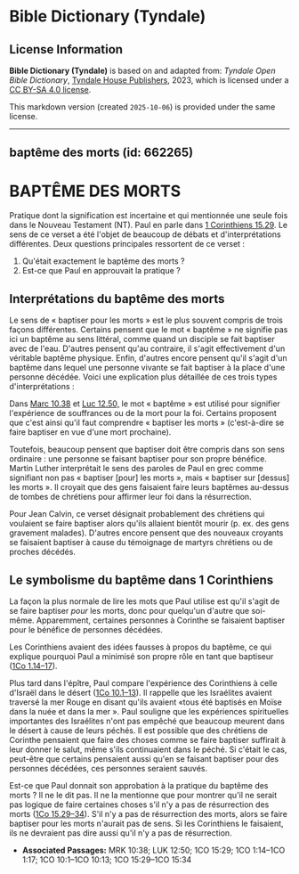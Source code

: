 # Bible Dictionary (Tyndale)

## License Information

**Bible Dictionary (Tyndale)** is based on and adapted from: _Tyndale Open Bible Dictionary_, [Tyndale House Publishers](https://tyndaleopenresources.com/), 2023, which is licensed under a [CC BY-SA 4.0 license](https://creativecommons.org/licenses/by-sa/4.0/legalcode.en).

This markdown version (created `2025-10-06`) is provided under the same license.



--------------------------------

## baptême des morts (id: 662265)

BAPTÊME DES MORTS
=================

Pratique dont la signification est incertaine et qui mentionnée une seule fois dans le Nouveau Testament (NT). Paul en parle dans [1 Corinthiens 15\.29](https://ref.ly/1Cor15:29). Le sens de ce verset a été l'objet de beaucoup de débats et d'interprétations différentes. Deux questions principales ressortent de ce verset : 

1. Qu'était exactement le baptême des morts ?
2. Est\-ce que Paul en approuvait la pratique ?

Interprétations du baptême des morts
------------------------------------

Le sens de « baptiser pour les morts » est le plus souvent compris de trois façons différentes. Certains pensent que le mot « baptême » ne signifie pas ici un baptême au sens littéral, comme quand un disciple se fait baptiser avec de l'eau. D'autres pensent qu'au contraire, il s'agit effectivement d'un véritable baptême physique. Enfin, d'autres encore pensent qu'il s'agit d'un baptême dans lequel une personne vivante se fait baptiser à la place d'une personne décédée. Voici une explication plus détaillée de ces trois types d'interprétations :

Dans [Marc 10\.38](https://ref.ly/Mark10:38) et [Luc 12\.50,](https://ref.ly/Luke12:50) le mot « baptême » est utilisé pour signifier l'expérience de souffrances ou de la mort pour la foi. Certains proposent que c'est ainsi qu'il faut comprendre « baptiser les morts » (c'est\-à\-dire se faire baptiser en vue d'une mort prochaine). 

Toutefois, beaucoup pensent que baptiser doit être compris dans son sens ordinaire : une personne se faisant baptiser pour son propre bénéfice. Martin Luther interprétait le sens des paroles de Paul en grec comme signifiant non pas « baptiser \[pour] les morts », mais « baptiser sur \[dessus] les morts ». Il croyait que des gens faisaient faire leurs baptêmes au\-dessus de tombes de chrétiens pour affirmer leur foi dans la résurrection. 

Pour Jean Calvin, ce verset désignait probablement des chrétiens qui voulaient se faire baptiser alors qu'ils allaient bientôt mourir (p. ex. des gens gravement malades). D'autres encore pensent que des nouveaux croyants se faisaient baptiser à cause du témoignage de martyrs chrétiens ou de proches décédés.

Le symbolisme du baptême dans 1 Corinthiens
-------------------------------------------

La façon la plus normale de lire les mots que Paul utilise est qu'il s'agit de se faire baptiser *pour* les morts, donc pour quelqu'un d'autre que soi\-même. Apparemment, certaines personnes à Corinthe se faisaient baptiser pour le bénéfice de personnes décédées. 

Les Corinthiens avaient des idées fausses à propos du baptême, ce qui explique pourquoi Paul a minimisé son propre rôle en tant que baptiseur ([1Co 1\.14–17](https://ref.ly/1Cor1:14-1Cor1:17)).

Plus tard dans l'épître, Paul compare l'expérience des Corinthiens à celle d'Israël dans le désert ([1Co 10\.1–13](https://ref.ly/1Cor10:1-1Cor10:13)). Il rappelle que les Israélites avaient traversé la mer Rouge en disant qu'ils avaient «tous été baptisés en Moïse dans la nuée et dans la mer ». Paul souligne que les expériences spirituelles importantes des Israélites n'ont pas empêché que beaucoup meurent dans le désert à cause de leurs péchés. Il est possible que des chrétiens de Corinthe pensaient que faire des choses comme se faire baptiser suffirait à leur donner le salut, même s'ils continuaient dans le péché. Si c'était le cas, peut\-être que certains pensaient aussi qu'en se faisant baptiser pour des personnes décédées, ces personnes seraient sauvés.

Est\-ce que Paul donnait son approbation à la pratique du baptême des morts ? Il ne le dit pas. Il ne la mentionne que pour montrer qu'il ne serait pas logique de faire certaines choses s'il n'y a pas de résurrection des morts ([1Co 15\.29–34](https://ref.ly/1Cor15:29-1Cor15:34)). S'il n'y a pas de résurrection des morts, alors se faire baptiser pour les morts n'aurait pas de sens. Si les Corinthiens le faisaient, ils ne devraient pas dire aussi qu'il n'y a pas de résurrection.

* **Associated Passages:** MRK 10:38; LUK 12:50; 1CO 15:29; 1CO 1:14–1CO 1:17; 1CO 10:1–1CO 10:13; 1CO 15:29–1CO 15:34

